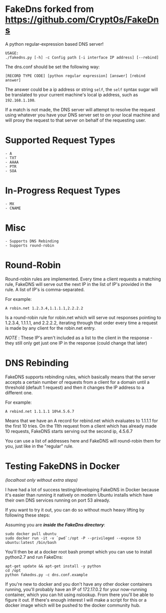 FakeDns forked from https://github.com/Crypt0s/FakeDns
=======

A python regular-expression based DNS server!

    USAGE:
    ./fakedns.py [-h] -c Config path [-i interface IP address] [--rebind]

The dns.conf should be set the following way:

    [RECORD TYPE CODE] [python regular expression] [answer] [rebind answer]

The answer could be a ip address or string `self`,
the `self` syntax sugar will be translated to your current machine's local ip address, such as `192.168.1.100`.

If a match is not made, the DNS server will attempt to resolve the request using whatever you have your DNS server set to on your local machine and will proxy the request to that server on behalf of the requesting user.


Supported Request Types
=======================
    - A
    - TXT
    - AAAA
    - PTR
    - SOA

In-Progress Request Types
=========================
    - MX
    - CNAME

Misc
====
    - Supports DNS Rebinding
    - Supports round-robin

Round-Robin
===========
Round-robin rules are implemented.  Every time a client requests a matching rule, FakeDNS will serve out the next IP in the list of IP's provided in the rule.
A list of IP's is comma-separated.


For example:

    A robin.net 1.2.3.4,1.1.1.1,2.2.2.2

Is a round-robin rule for robin.net which will serve out responses pointing to 1.2.3.4, 1.1.1.1, and 2.2.2.2, iterating through that order every time a request is made by any client for the robin.net entry.

*NOTE* : These IP's aren't included as a list to the client in the response - they still only get just one IP in the response (could change that later)

DNS Rebinding
=============
FakeDNS supports rebinding rules, which basically means that the server accepts a certain number of requests from a client for a domain until a threshold (default 1 request) and then it changes the IP address to a different one.

For example:

    A rebind.net 1.1.1.1 10%4.5.6.7

Means that we have an A record for rebind.net which evaluates to 1.1.1.1 for the first 10 tries.  On the 11th request from a client which has already made 10 requests, FakeDNS starts serving out the second ip, 4.5.6.7

You can use a list of addresses here and FakeDNS will round-robin them for you, just like in the "regular" rule.


Testing FakeDNS in Docker
======
_(localhost only without extra steps)_

I have had a lot of success testing/developing FakeDNS in Docker because it's easier than running it natively on modern Ubuntu installs which have their own DNS services running on port 53 already.

If you want to try it out, you can do so without much heavy lifting by following these steps:

Assuming you are **_inside the FakeDns directory_**:

    sudo docker pull ubuntu
    sudo docker run -it -v `pwd`:/opt -P --privileged --expose 53 ubuntu:latest /bin/bash

You'll then be at a docker root bash prompt which you can use to install python2.7 and run FakeDns:

    apt-get update && apt-get install -y python
    cd /opt
    python fakedns.py -c dns.conf.example

If you're new to docker and you don't have any other docker containers running, you'll probably have an IP of 172.17.0.2 for your now-running container, which you can hit using nslookup.
From there you'll be able to figure it out.  If there's enough interest I will make a script for this or a docker image which will be pushed to the docker community hub.

